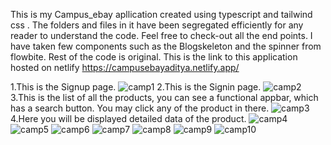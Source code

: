This is my Campus_ebay apllication created using typescript and tailwind css .
The folders and files in it have been segregated efficiently for any reader to understand the code.
Feel free to check-out all the end points.
I have taken few components such as the Blogskeleton and the spinner from flowbite.
Rest of the code is original.
This is the link to this application hosted on netlify
https://campusebayaditya.netlify.app/



1.This is the Signup page.
![camp1](https://github.com/Adi6783/campus_ebay/assets/165944437/b7ab95f4-f9a3-4114-bad2-00b7b1d74f86)
2.This is the Signin page.
![camp2](https://github.com/Adi6783/campus_ebay/assets/165944437/70f4a724-8233-4e79-89b2-2bb55063b63d)
3.This is the list of all the products, you can see a functional appbar, which has a search button. You may click any of the product in there.
![camp3](https://github.com/Adi6783/campus_ebay/assets/165944437/947e8191-e41b-4caa-b271-3ef6876184c9)
4.Here you will be displayed detailed data of the product.
![camp4](https://github.com/Adi6783/campus_ebay/assets/165944437/fee58232-b7d1-4959-a0d9-e38898fe8e23)
![camp5](https://github.com/Adi6783/campus_ebay/assets/165944437/1d392c66-3319-4c4f-aec7-36ce0e818623)
![camp6](https://github.com/Adi6783/campus_ebay/assets/165944437/03b32790-cf14-4879-9f7f-9ae2ee96e27c)
![camp7](https://github.com/Adi6783/campus_ebay/assets/165944437/769970c7-b9d7-4d58-aada-1f7e9de7575c)
![camp8](https://github.com/Adi6783/campus_ebay/assets/165944437/78a93771-c28f-41c1-8ec7-b69877fedba2)
![camp9](https://github.com/Adi6783/campus_ebay/assets/165944437/888bb6e6-3c28-41c7-9388-8e75e7b9384e)
![camp10](https://github.com/Adi6783/campus_ebay/assets/165944437/e852e64e-82b2-4629-99c8-e36097c3e50b)
